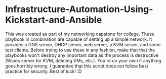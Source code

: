 # Infrastructure-Automation-Using-Kickstart-and-Ansible

This was created as part of my networking capstone for college. These playbook in combination are capable of setting up a simple network. It provides a DNS server, DHCP server, web server, a KVM server, and some test clients. Before trying to use these in any fashion, make that that the playbooks won't destroy any important data as the process is destructive (Wipes server for KVM, deleting VMs, etc.). You're on your own if anything goes horribly wrong. I guarantee that this script does not follow best practice for security. Best of luck! :D
